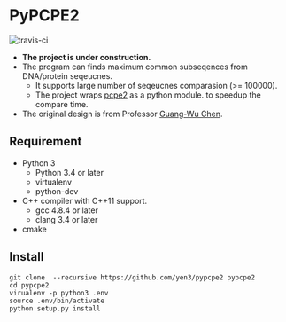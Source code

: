# PyPCPE2

![travis-ci](https://travis-ci.org/yen3/pypcpe2.svg?branch=master)

* **The project is under construction.**
* The program can finds maximum common subseqences from DNA/protein seqeucnes.
  * It supports large number of seqeucnes comparasion (>= 100000).
  * The project wraps [pcpe2](https://github.com/yen3/pcpe2) as a python module.
    to speedup the compare time.
* The original design is from Professor [Guang-Wu Chen](http://rcevi.cgu.edu.tw/files/14-1065-4045,r639-1.php).

## Requirement

* Python 3
  * Python 3.4 or later
  * virtualenv
  * python-dev
* C++ compiler with C++11 support.
  * gcc 4.8.4 or later
  * clang 3.4 or later
* cmake


## Install

```
git clone  --recursive https://github.com/yen3/pypcpe2 pypcpe2
cd pypcpe2
virualenv -p python3 .env
source .env/bin/activate
python setup.py install
```


